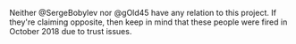 Neither @SergeBobylev nor @gOld45 have any relation to this project.
If they're claiming opposite, then keep in mind that these people were fired in October 2018 due to trust issues.

